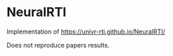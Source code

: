 # NeuralRTI
Implementation of https://univr-rti.github.io/NeuralRTI/

Does not reproduce papers results.
